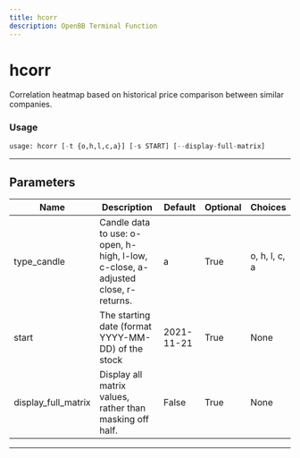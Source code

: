 ```yaml
---
title: hcorr
description: OpenBB Terminal Function
---
```


# hcorr

Correlation heatmap based on historical price comparison between similar companies.

### Usage

```python
usage: hcorr [-t {o,h,l,c,a}] [-s START] [--display-full-matrix]
```

---

## Parameters

| Name | Description | Default | Optional | Choices |
| ---- | ----------- | ------- | -------- | ------- |
| type_candle | Candle data to use: o-open, h-high, l-low, c-close, a-adjusted close, r-returns. | a | True | o, h, l, c, a |
| start | The starting date (format YYYY-MM-DD) of the stock | 2021-11-21 | True | None |
| display_full_matrix | Display all matrix values, rather than masking off half. | False | True | None |
---

